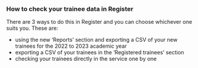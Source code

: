### How to check your trainee data in Register

There are 3 ways to do this in Register and you can choose whichever one suits you. These are:

* using the new ‘Reports’ section and exporting a CSV of your new trainees for the 2022 to 2023 academic year
* exporting a CSV of your trainees in the ‘Registered trainees’ section
* checking your trainees directly in the service one by one
